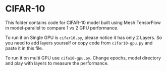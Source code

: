 # CIFAR-10

This folder contains code for CIFAR-10 model built using Mesh TensorFlow in model-parallel to compare 1 vs 2 GPU performance. 

To run it on Single GPU is `cifar10.py`, please notice it has only 2 Layers. So you need to add layers yourself or copy code from `cifar10-gpu.py` and paste it in this file.

To run it on multi GPU use `cifa10-gpu.py`. Change epochs, model directory and play with layers to measure the performance.
